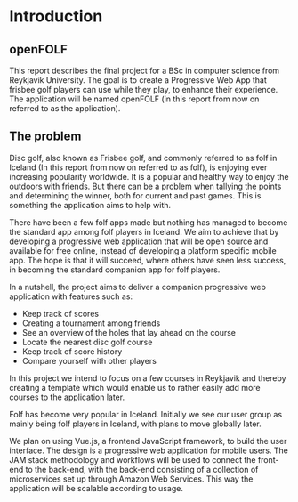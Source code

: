 # Introduction

## openFOLF

This report describes the final project for a BSc in computer science from Reykjavik University. The goal is to create a Progressive Web App that frisbee golf players can use while they play, to enhance their experience. The application will be named openFOLF (in this report from now on referred to as the application).

## The problem

Disc golf, also known as Frisbee golf, and commonly referred to as folf in Iceland (In this report from now on referred to as folf), is enjoying ever increasing popularity worldwide. It is a popular and healthy way to enjoy the outdoors with friends. But there can be a problem when tallying the points and determining the winner, both for current and past games. This is something the application aims to help with.

There have been a few folf apps made but nothing has managed to become the standard app among folf players in Iceland. We aim to achieve that by developing a progressive web application that will be open source and available for free online, instead of developing a platform specific mobile app. The hope is that it will succeed, where others have seen less success, in becoming the standard companion app for folf players.

In a nutshell, the project aims to deliver a companion progressive web application with features such as:

- Keep track of scores
- Creating a tournament among friends
- See an overview of the holes that lay ahead on the course
- Locate the nearest disc golf course
- Keep track of score history
- Compare yourself with other players

In this project we intend to focus on a few courses in Reykjavik and thereby creating a template which would enable us to rather easily add more courses to the application later.

Folf has become very popular in Iceland. Initially we see our user group as mainly being folf players in Iceland, with plans to move globally later.

We plan on using Vue.js, a frontend JavaScript framework, to build the user interface. The design is a progressive web application for mobile users. The JAM stack methodology and workflows will be used to connect the front-end to the back-end, with the back-end consisting of a collection of microservices set up through Amazon Web Services. This way the application will be scalable according to usage.
